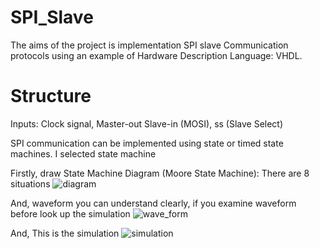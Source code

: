 # SPI_Slave
The aims of the project is implementation SPI slave Communication protocols using an example of Hardware Description Language: VHDL. 

# Structure
Inputs:
Clock signal, Master-out Slave-in (MOSI), ss (Slave Select)

SPI communication can be implemented using state or timed state machines. 
I selected state machine 

Firstly, draw State Machine Diagram (Moore State Machine):
There are 8 situations
![diagram](https://github.com/MAliKaya53/SPI_Slave/assets/83914338/99f86f1b-5a68-43a1-8f89-af096b53650e)

And, waveform
you can understand clearly, if you examine waveform before look up the simulation
![wave_form](https://github.com/MAliKaya53/SPI_Slave/assets/83914338/9c2e396a-8d16-4239-8bc6-8323e58437bd)


And, This is the simulation
![simulation](https://github.com/MAliKaya53/SPI_Slave/assets/83914338/523fd3fe-e8e0-4f37-8ffc-b8cc9e41f7f6)

